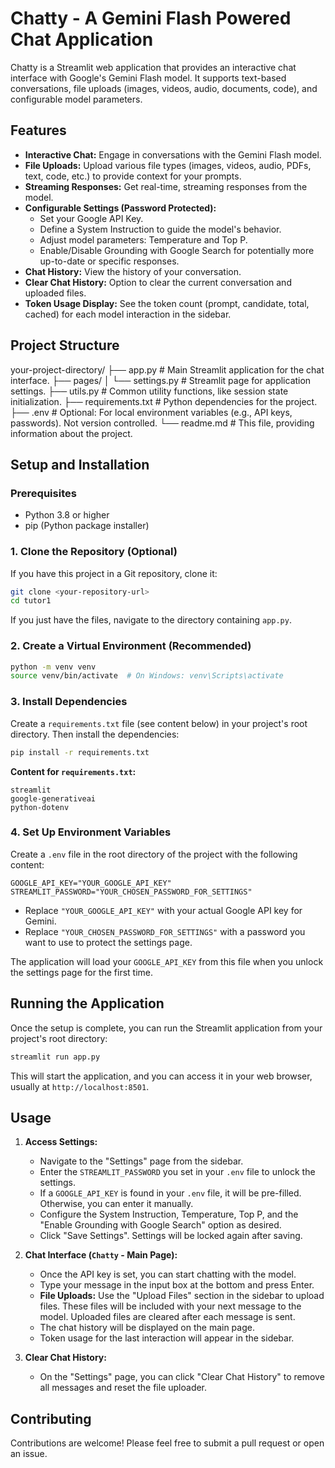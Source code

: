 # Chatty - A Gemini Flash Powered Chat Application

Chatty is a Streamlit web application that provides an interactive chat interface with Google's Gemini Flash model. It supports text-based conversations, file uploads (images, videos, audio, documents, code), and configurable model parameters.

## Features

*   **Interactive Chat:** Engage in conversations with the Gemini Flash model.
*   **File Uploads:** Upload various file types (images, videos, audio, PDFs, text, code, etc.) to provide context for your prompts.
*   **Streaming Responses:** Get real-time, streaming responses from the model.
*   **Configurable Settings (Password Protected):**
    *   Set your Google API Key.
    *   Define a System Instruction to guide the model's behavior.
    *   Adjust model parameters: Temperature and Top P.
    *   Enable/Disable Grounding with Google Search for potentially more up-to-date or specific responses.
*   **Chat History:** View the history of your conversation.
*   **Clear Chat History:** Option to clear the current conversation and uploaded files.
*   **Token Usage Display:** See the token count (prompt, candidate, total, cached) for each model interaction in the sidebar.

## Project Structure

your-project-directory/
├── app.py                   # Main Streamlit application for the chat interface.
├── pages/
│   └── settings.py          # Streamlit page for application settings.
├── utils.py                 # Common utility functions, like session state initialization.
├── requirements.txt         # Python dependencies for the project.
├── .env                     # Optional: For local environment variables (e.g., API keys, passwords). Not version controlled.
└── readme.md                # This file, providing information about the project.

## Setup and Installation

### Prerequisites

*   Python 3.8 or higher
*   pip (Python package installer)

### 1. Clone the Repository (Optional)

If you have this project in a Git repository, clone it:
```bash
git clone <your-repository-url>
cd tutor1
```
If you just have the files, navigate to the directory containing `app.py`.

### 2. Create a Virtual Environment (Recommended)

```bash
python -m venv venv
source venv/bin/activate  # On Windows: venv\Scripts\activate
```

### 3. Install Dependencies

Create a `requirements.txt` file (see content below) in your project's root directory. Then install the dependencies:

```bash
pip install -r requirements.txt
```

**Content for `requirements.txt`:**
```
streamlit
google-generativeai
python-dotenv
```

### 4. Set Up Environment Variables

Create a `.env` file in the root directory of the project with the following content:

```env
GOOGLE_API_KEY="YOUR_GOOGLE_API_KEY"
STREAMLIT_PASSWORD="YOUR_CHOSEN_PASSWORD_FOR_SETTINGS"
```

*   Replace `"YOUR_GOOGLE_API_KEY"` with your actual Google API key for Gemini.
*   Replace `"YOUR_CHOSEN_PASSWORD_FOR_SETTINGS"` with a password you want to use to protect the settings page.

The application will load your `GOOGLE_API_KEY` from this file when you unlock the settings page for the first time.

## Running the Application

Once the setup is complete, you can run the Streamlit application from your project's root directory:

```bash
streamlit run app.py
```

This will start the application, and you can access it in your web browser, usually at `http://localhost:8501`.

## Usage

1.  **Access Settings:**
    *   Navigate to the "Settings" page from the sidebar.
    *   Enter the `STREAMLIT_PASSWORD` you set in your `.env` file to unlock the settings.
    *   If a `GOOGLE_API_KEY` is found in your `.env` file, it will be pre-filled. Otherwise, you can enter it manually.
    *   Configure the System Instruction, Temperature, Top P, and the "Enable Grounding with Google Search" option as desired.
    *   Click "Save Settings". Settings will be locked again after saving.

2.  **Chat Interface (`Chatty` - Main Page):**
    *   Once the API key is set, you can start chatting with the model.
    *   Type your message in the input box at the bottom and press Enter.
    *   **File Uploads:** Use the "Upload Files" section in the sidebar to upload files. These files will be included with your next message to the model. Uploaded files are cleared after each message is sent.
    *   The chat history will be displayed on the main page.
    *   Token usage for the last interaction will appear in the sidebar.

3.  **Clear Chat History:**
    *   On the "Settings" page, you can click "Clear Chat History" to remove all messages and reset the file uploader.

## Contributing

Contributions are welcome! Please feel free to submit a pull request or open an issue.
